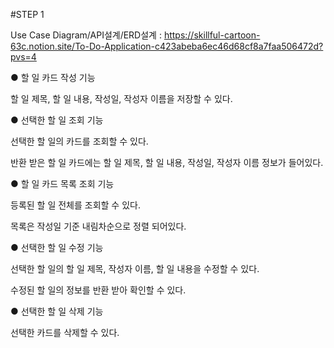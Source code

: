 #STEP 1

Use Case Diagram/API설계/ERD설계
   : https://skillful-cartoon-63c.notion.site/To-Do-Application-c423abeba6ec46d68cf8a7faa506472d?pvs=4




● 할 일 카드 작성 기능

할 일 제목, 할 일 내용, 작성일, 작성자 이름을 저장할 수 있다.

● 선택한 할 일 조회 기능

선택한 할 일의 카드를 조회할 수 있다.

반환 받은 할 일 카드에는 할 일 제목, 할 일 내용, 작성일, 작성자 이름 정보가 들어있다.

● 할 일 카드 목록 조회 기능

등록된 할 일 전체를 조회할 수 있다.

목록은 작성일 기준 내림차순으로 정렬 되어있다.

● 선택한 할 일 수정 기능

선택한 할 일의 할 일 제목, 작성자 이름, 할 일 내용을 수정할 수 있다.

수정된 할 일의 정보를 반환 받아 확인할 수 있다.

● 선택한 할 일 삭제 기능

선택한 카드를 삭제할 수 있다.

